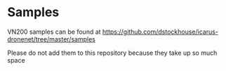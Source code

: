 # Samples

VN200 samples can be found at https://github.com/dstockhouse/icarus-dronenet/tree/master/samples

Please do not add them to this repository because they take up so much space

